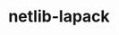 ---
title: "netlib-lapack"
layout: cache
category: package
meta: {"versions": ["3.8.0", "3.9.1"], "compilers": ["apple-clang@12.0.0", "gcc@6.4.0", "gcc@7.3.0", "gcc@7.3.1", "gcc@7.4.0", "gcc@8.4.0", "gcc@9.3.0"]}
spec_files: 
 - spec-0.json
 - spec-1.json
 - spec-2.json
 - spec-3.json
 - spec-4.json
 - spec-5.json
 - spec-6.json
spec_names:
 - 'netlib-lapack@3.9.1%apple-clang@12.0.0~external-blas~ipo+lapacke+shared~xblas build_type=Release arch=darwin-catalina-x86_64'
 - 'netlib-lapack@3.8.0%gcc@7.4.0~external-blas~ipo+lapacke+shared~xblas build_type=Release patches=5c79286,ad3d41f arch=linux-rhel7-power9le'
 - 'netlib-lapack@3.8.0%gcc@8.4.0~external-blas+lapacke+shared~xblas build_type=RelWithDebInfo patches=5c79286,ad3d41f arch=linux-rhel7-sandybridge'
 - 'netlib-lapack@3.8.0%gcc@7.3.1~external-blas~ipo+lapacke+shared~xblas build_type=Release patches=5c79286,ad3d41f arch=linux-amzn2-x86_64'
 - 'netlib-lapack@3.8.0%gcc@6.4.0~external-blas+lapacke+shared~xblas build_type=RelWithDebInfo patches=5c79286,ad3d41f arch=linux-rhel7-power9le'
 - 'netlib-lapack@3.8.0%gcc@9.3.0~external-blas~ipo+lapacke+shared~xblas build_type=Release patches=5c79286,ad3d41f arch=linux-ubuntu20.04-x86_64'
 - 'netlib-lapack@3.8.0%gcc@7.3.0~external-blas+lapacke+shared~xblas build_type=RelWithDebInfo patches=5c79286,ad3d41f arch=linux-rhel7-x86_64'
---
